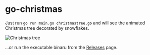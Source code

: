 # go-christmas

Just run `go run main.go christmastree.go` and will see the animated Christmas tree decorated by snowflakes.

![Christmas tree](screenshot.png)

...or run the executable binaru from the [Releases](https://github.com/oleksiivelychko/go-christmas/releases) page.
